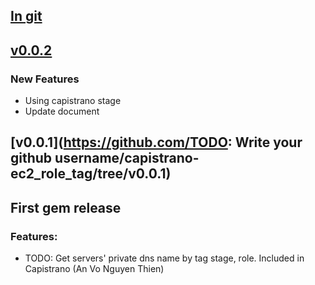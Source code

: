 ## [In git](https://github.com/heosuax/capistrano-ec2_role_tag/compare/v0.0.2...HEAD)

## [v0.0.2](https://github.com/heosuax/capistrano-ec2_role_tag/tree/v0.0.2)

### New Features
* Using capistrano stage
* Update document

## [v0.0.1](https://github.com/TODO: Write your github username/capistrano-ec2_role_tag/tree/v0.0.1)

## First gem release

### Features:
* TODO: Get servers' private dns name by tag stage, role. Included in Capistrano (An Vo Nguyen Thien)
